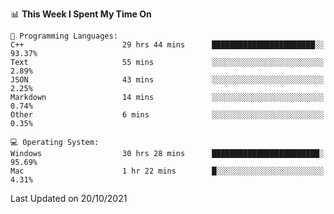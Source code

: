 
<!--START_SECTION:waka-->
📊 **This Week I Spent My Time On** 

```text
💬 Programming Languages: 
C++                      29 hrs 44 mins      ███████████████████████░░   93.37% 
Text                     55 mins             ░░░░░░░░░░░░░░░░░░░░░░░░░   2.89% 
JSON                     43 mins             ░░░░░░░░░░░░░░░░░░░░░░░░░   2.25% 
Markdown                 14 mins             ░░░░░░░░░░░░░░░░░░░░░░░░░   0.74% 
Other                    6 mins              ░░░░░░░░░░░░░░░░░░░░░░░░░   0.35%

💻 Operating System: 
Windows                  30 hrs 28 mins      ████████████████████████░   95.69% 
Mac                      1 hr 22 mins        █░░░░░░░░░░░░░░░░░░░░░░░░   4.31%

```


 Last Updated on 20/10/2021
<!--END_SECTION:waka-->
